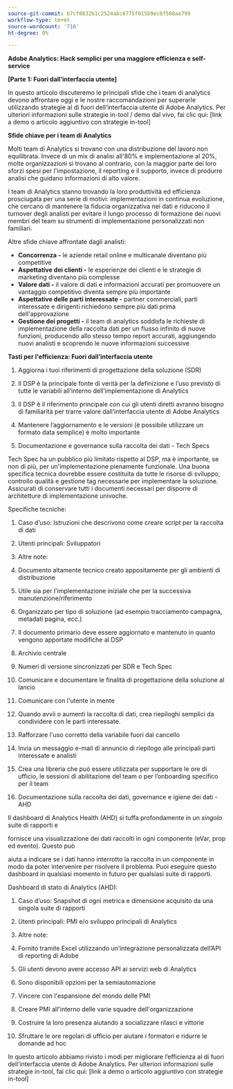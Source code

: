 ```yaml
---
source-git-commit: b7cf0832b1c2524abc6775f015b9ec8f508ae799
workflow-type: tm+mt
source-wordcount: '716'
ht-degree: 0%

---
```

**Adobe Analytics: Hack semplici per una maggiore efficienza e self-service**

**[Parte 1: Fuori dall’interfaccia utente]**

In questo articolo discuteremo le principali sfide che i team di analytics devono affrontare oggi e le nostre raccomandazioni per superarle utilizzando strategie al di fuori dell’interfaccia utente di Adobe Analytics. Per ulteriori informazioni sulle strategie in-tool / demo dal vivo, fai clic qui: [link a demo o articolo aggiuntivo con strategie in-tool]

**Sfide chiave per i team di Analytics**

Molti team di Analytics si trovano con una distribuzione del lavoro non equilibrata. Invece di un mix di analisi all&#39;80% e implementazione al 20%, molte organizzazioni si trovano al contrario, con la maggior parte dei loro sforzi spesi per l&#39;impostazione, il reporting e il supporto, invece di produrre analisi che guidano informazioni di alto valore.

I team di Analytics stanno trovando la loro produttività ed efficienza prosciugata per una serie di motivi: implementazioni in continua evoluzione, che cercano di mantenere la fiducia organizzativa nei dati e riducono il turnover degli analisti per evitare il lungo processo di formazione dei nuovi membri del team su strumenti di implementazione personalizzati non familiari.

Altre sfide chiave affrontate dagli analisti:

- **Concorrenza -** le aziende retail online e multicanale diventano più competitive
- **Aspettative dei clienti -** le esperienze dei clienti e le strategie di marketing diventano più complesse
- **Valore dati -** il valore di dati e informazioni accurati per promuovere un vantaggio competitivo diventa sempre più importante
- **Aspettative delle parti interessate -** partner commerciali, parti interessate e dirigenti richiedono sempre più dati prima dell&#39;approvazione
- **Gestione dei progetti -** il team di analytics soddisfa le richieste di implementazione della raccolta dati per un flusso infinito di nuove funzioni, producendo allo stesso tempo report accurati, aggiungendo nuovi analisti e scoprendo le nuove informazioni successive

**Tasti per l&#39;efficienza: Fuori dall’interfaccia utente**

1. Aggiorna i tuoi riferimenti di progettazione della soluzione (SDR)
1. Il DSP è la principale fonte di verità per la definizione e l’uso previsto di tutte le variabili all’interno dell’implementazione di Analytics
2. Il DSP è il riferimento principale con cui gli utenti diretti avranno bisogno di familiarità per trarre valore dall’interfaccia utente di Adobe Analytics
3. Mantenere l’aggiornamento e le versioni (è possibile utilizzare un formato data semplice) è molto importante

1. Documentazione e governance sulla raccolta dei dati - Tech Specs

Tech Spec ha un pubblico più limitato rispetto al DSP, ma è importante, se non di più, per un&#39;implementazione pienamente funzionale. Una buona specifica tecnica dovrebbe essere costituita da tutte le risorse di sviluppo, controllo qualità e gestione tag necessarie per implementare la soluzione. Assicurati di conservare tutti i documenti necessari per disporre di architetture di implementazione univoche.

Specifiche tecniche:

1. Caso d’uso: Istruzioni che descrivono come creare script per la raccolta di dati
2. Utenti principali: Sviluppatori
3. Altre note:
1. Documento altamente tecnico creato appositamente per gli ambienti di distribuzione
2. Utile sia per l&#39;implementazione iniziale che per la successiva manutenzione/riferimento
3. Organizzato per tipo di soluzione (ad esempio tracciamento campagna, metadati pagina, ecc.)
4. Il documento primario deve essere aggiornato e mantenuto in quanto vengono apportate modifiche al DSP
5. Archivio centrale
6. Numeri di versione sincronizzati per SDR e Tech Spec

1. Comunicare e documentare le finalità di progettazione della soluzione al lancio
1. Comunicare con l&#39;utente in mente
2. Quando avvii o aumenti la raccolta di dati, crea riepiloghi semplici da condividere con le parti interessate.
3. Rafforzare l&#39;uso corretto della variabile fuori dal cancello
4. Invia un messaggio e-mail di annuncio di riepilogo alle principali parti interessate e analisti
5. Crea una libreria che può essere utilizzata per supportare le ore di ufficio, le sessioni di abilitazione del team o per l’onboarding specifico per il team

1. Documentazione sulla raccolta dei dati, governance e igiene dei dati - AHD

Il dashboard di Analytics Health (AHD) si tuffa profondamente in un _singolo_ suite di rapporti e

fornisce una visualizzazione dei dati raccolti in ogni componente (eVar, prop ed evento). Questo può

aiuta a indicare se i dati hanno interrotto la raccolta in un componente in modo da poter intervenire per risolvere il problema. Puoi eseguire questo dashboard in qualsiasi momento in futuro per qualsiasi suite di rapporti.

Dashboard di stato di Analytics (AHD):

1. Caso d’uso: Snapshot di ogni metrica e dimensione acquisito da una singola suite di rapporti
2. Utenti principali: PMI e/o sviluppo principali di Analytics
3. Altre note:
1. Fornito tramite Excel utilizzando un’integrazione personalizzata dell’API di reporting di Adobe
2. Gli utenti devono avere accesso API ai servizi web di Analytics
3. Sono disponibili opzioni per la semiautomazione

5. Vincere con l&#39;espansione del mondo delle PMI

1. Creare PMI all&#39;interno delle varie squadre dell&#39;organizzazione
2. Costruire la loro presenza aiutando a socializzare rilasci e vittorie
3. Sfruttare le ore regolari di ufficio per aiutare i formatori e ridurre le domande ad hoc

In questo articolo abbiamo rivisto i modi per migliorare l’efficienza al di fuori dell’interfaccia utente di Adobe Analytics. Per ulteriori informazioni sulle strategie in-tool, fai clic qui: [link a demo o articolo aggiuntivo con strategie in-tool]